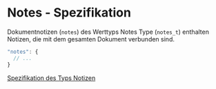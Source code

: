 # Notes - Spezifikation

Dokumentnotizen (`notes`) des Werttyps Notes Type (`notes_t`) enthalten Notizen, die mit dem gesamten Dokument verbunden sind.

```javascript
"notes": {
  // ...
}
```

[Spezifikation des Typs Notizen](types/notes-spec.de.md)
